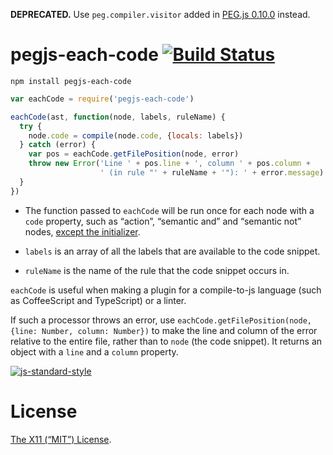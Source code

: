 **DEPRECATED.** Use `peg.compiler.visitor` added in [PEG.js 0.10.0] instead.

[PEG.js 0.10.0]: https://github.com/pegjs/pegjs/blob/4a49e910ac6b57c9cd2362f997ac24df529fcebb/CHANGELOG.md#minor-changes


pegjs-each-code [![Build Status](https://travis-ci.org/lydell/pegjs-each-code.svg?branch=master)](https://travis-ci.org/lydell/pegjs-each-code)
===============

`npm install pegjs-each-code`

```js
var eachCode = require('pegjs-each-code')

eachCode(ast, function(node, labels, ruleName) {
  try {
    node.code = compile(node.code, {locals: labels})
  } catch (error) {
    var pos = eachCode.getFilePosition(node, error)
    throw new Error('Line ' + pos.line + ', column ' + pos.column +
                    ' (in rule "' + ruleName + '"): ' + error.message)
  }
})
```

- The function passed to `eachCode` will be run once for each node with a
  `code` property, such as “action”, “semantic and” and “semantic not” nodes,
  [except the initializer](changelog.md#why-not-the-initializer).

- `labels` is an array of all the labels that are available to the code
  snippet.

- `ruleName` is the name of the rule that the code snippet occurs in.

`eachCode` is useful when making a plugin for a compile-to-js language (such as
CoffeeScript and TypeScript) or a linter.

If such a processor throws an error, use `eachCode.getFilePosition(node, {line:
Number, column: Number})` to make the line and column of the error relative to
the entire file, rather than to `node` (the code snippet). It returns an object
with a `line` and a `column` property.

[![js-standard-style](https://cdn.rawgit.com/feross/standard/master/badge.svg)](https://github.com/feross/standard)


License
=======

[The X11 (“MIT”) License](LICENSE).
